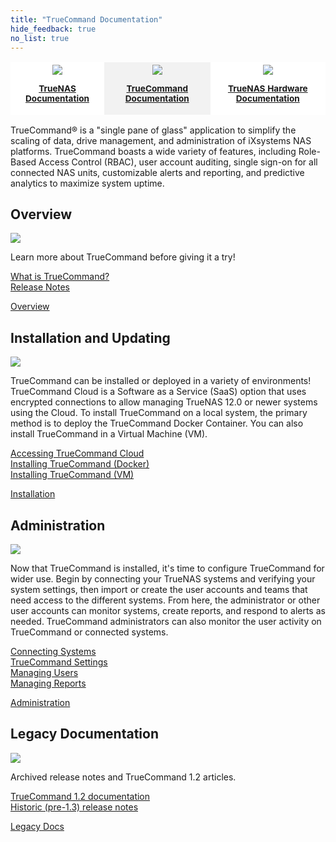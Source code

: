 ```yaml
---
title: "TrueCommand Documentation"
hide_feedback: true
no_list: true
---
```


<table style="overflow-x:hidden;background:white;">
	<tr class="hubcategories">
		<th style="border:hidden;"><a href="/hub/" title="TrueNAS Documentation Hub"><img class="hubcategoryimage" src="/images/truenas_open_storage-logo-full-color-rgb.png" style="max-width:60%;"><p style="text-align:center;font-size:85%">TrueNAS Documentation</p></th>
		<th style="border:hidden;background-color:#f2f2f2;"><a href="/truecommand/" title="TrueCommand Documentation"><img class="hubcategoryimage" src="/images/truecommand-logo-full-color-rgb.png" style="max-width:70%;"><p style="text-align:center;font-size:85%">TrueCommand Documentation</p></th>
		<th style="border:hidden;"><a href="/hardware/" title="TrueNAS Hardware Documentation"><img class="hubcategoryimage" src="/images/TrueNASSystems.png" style="max-width:60%"><p style="text-align:center;font-size:85%">TrueNAS Hardware Documentation</p></th>
	</tr>
</table>

<p style="max-width:100%;">TrueCommand® is a "single pane of glass" application to simplify the scaling of data, drive management, and administration of iXsystems NAS platforms.
TrueCommand boasts a wide variety of features, including Role-Based Access Control (RBAC), user account auditing, single sign-on for all connected NAS units, customizable alerts and reporting, and predictive analytics to maximize system uptime.</p>

## Overview

<div class="hubrow">
	<div class="imgcolumn">
		<img src="/images/vision2.jpg">
	</div>
	<div class="textcolumn">
		<p>Learn more about TrueCommand before giving it a try!</p>
		<p><a href="/truecommand/overview/tcwhatis/">What is TrueCommand?</a><br>
		<a href="/truecommand/overview/releasenotes/">Release Notes</a></p>
		<a class="linkbutton" href="/truecommand/overview/">Overview</a>
	</div>
</div>

## Installation and Updating

<div class="hubrow">
	<div class="imgcolumn">
		<img src="/images/businessidea.jpg">
	</div>
	<div class="textcolumn">
		<p>TrueCommand can be installed or deployed in a variety of environments!
		TrueCommand Cloud is a Software as a Service (SaaS) option that uses encrypted connections to allow managing TrueNAS 12.0 or newer systems using the Cloud.
		To install TrueCommand on a local system, the primary method is to deploy the TrueCommand Docker Container.
		You can also install TrueCommand in a Virtual Machine (VM).</p>
		<p><a href="/truecommand/installupdate/tc_cloud/">Accessing TrueCommand Cloud</a><br>
		<a href="/truecommand/installupdate/install/">Installing TrueCommand (Docker)</a><br>
		<a href="/truecommand/installupdate/tc-vm/">Installing TrueCommand (VM)</a></p>
		<a class="linkbutton" href="/truecommand/installupdate/">Installation</a>
	</div>
</div>

## Administration

<div class="hubrow">
	<div class="imgcolumn">
		<img src="/images/presentation.jpg">
	</div>
	<div class="textcolumn">
		<p>Now that TrueCommand is installed, it's time to configure TrueCommand for wider use.
		Begin by connecting your TrueNAS systems and verifying your system settings, then import or create the user accounts and teams that need access to the different systems.
		From here, the administrator or other user accounts can monitor systems, create reports, and respond to alerts as needed.
		TrueCommand administrators can also monitor the user activity on TrueCommand or connected systems.</p>
		<p><a href="/truecommand/admins/add-systems/">Connecting Systems</a><br>
		<a href="/truecommand/admins/settings/">TrueCommand Settings</a><br>
		<a href="/truecommand/admins/users/">Managing Users</a><br>
		<a href="/truecommand/admins/reports/">Managing Reports</a></p>
		<a class="linkbutton" href="/truecommand/admins/">Administration</a>
	</div>
</div>

## Legacy Documentation

<div class="hubrow">
	<div class="imgcolumn">
		<img src="/images/smartphone2.jpg">
	</div>
	<div class="textcolumn">
		<p>Archived release notes and TrueCommand 1.2 articles.</p>
		<p><a href="/truecommand/tc-legacy-docs/truecommand-1.2/">TrueCommand 1.2 documentation</a><br>
		<a href="/truecommand/tc-legacy-docs/release-notes/">Historic (pre-1.3) release notes</a></p>
		<a class="linkbutton" href="/truecommand/tc-legacy-docs/">Legacy Docs</a>
	</div>
</div>
